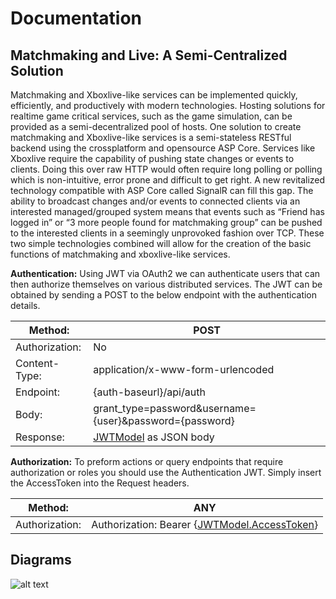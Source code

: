 # Documentation

## Matchmaking and Live: A Semi-Centralized Solution

Matchmaking and Xboxlive-like services can be implemented quickly, efficiently, and productively with modern technologies. Hosting solutions for realtime game critical services, such as the game simulation, can be provided as a semi-decentralized pool of hosts. One solution to create matchmaking and Xboxlive-like services is a semi-stateless RESTful backend using the crossplatform and opensource ASP Core. Services like Xboxlive require the capability of pushing state changes or events to clients. Doing this over raw HTTP would often require long polling or polling which is non-intuitive, error prone and difficult to get right. A new revitalized technology compatible with ASP Core called SignalR can fill this gap. The ability to broadcast changes and/or events to connected clients via an interested managed/grouped system means that events such as “Friend has logged in” or “3 more people found for matchmaking group” can be pushed to the interested clients in a seemingly unprovoked fashion over TCP. These two simple technologies combined will allow for the creation of the basic functions of matchmaking and xboxlive-like services.

**Authentication:** Using JWT via OAuth2 we can authenticate users that can then authorize themselves on various distributed services. The JWT can be obtained by sending a POST to the below endpoint with the authentication details.

|Method:|POST|
|---|---|
|Authorization:|No|
|Content-Type:|application/x-www-form-urlencoded|
|Endpoint:|{auth-baseurl}/api/auth|
|Body:|grant_type=password&username={user}&password={password}|
|Response:|[JWTModel](https://github.com/HaloLive/HaloLive.Library/blob/master/src/HaloLive.Models.Authentication.Common/Models/JWTModel.cs) as JSON body|

**Authorization:** To preform actions or query endpoints that require authorization or roles you should use the Authentication JWT. Simply insert the AccessToken into the Request headers.

|Method:|ANY|
|---|---|
|Authorization:| Authorization: Bearer {[JWTModel.AccessToken](https://github.com/HaloLive/HaloLive.Library/blob/master/src/HaloLive.Models.Authentication.Common/Models/JWTModel.cs)} |

## Diagrams

![alt text](http://imgur.com/MZG1vI1 "Auth Diagram")
